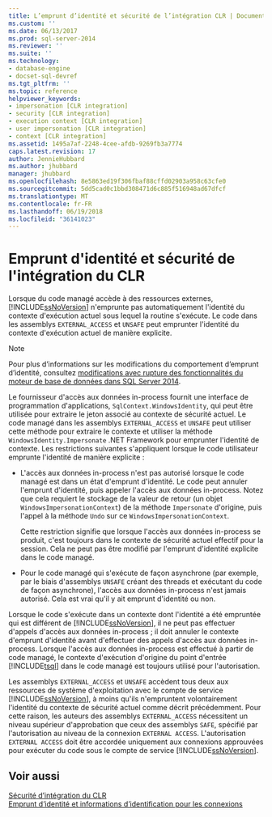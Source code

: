```yaml
---
title: L’emprunt d’identité et sécurité de l’intégration CLR | Documents Microsoft
ms.custom: ''
ms.date: 06/13/2017
ms.prod: sql-server-2014
ms.reviewer: ''
ms.suite: ''
ms.technology:
- database-engine
- docset-sql-devref
ms.tgt_pltfrm: ''
ms.topic: reference
helpviewer_keywords:
- impersonation [CLR integration]
- security [CLR integration]
- execution context [CLR integration]
- user impersonation [CLR integration]
- context [CLR integration]
ms.assetid: 1495a7af-2248-4cee-afdb-9269fb3a7774
caps.latest.revision: 17
author: JennieHubbard
ms.author: jhubbard
manager: jhubbard
ms.openlocfilehash: 8e5863ed19f306fbaf88cffd02903a958c63cfe0
ms.sourcegitcommit: 5dd5cad0c1bbd308471d6c885f516948ad67dfcf
ms.translationtype: MT
ms.contentlocale: fr-FR
ms.lasthandoff: 06/19/2018
ms.locfileid: "36141023"
---
```

# <a name="impersonation-and-clr-integration-security"></a>Emprunt d'identité et sécurité de l'intégration du CLR
  Lorsque du code managé accède à des ressources externes, [!INCLUDE[ssNoVersion](../../includes/ssnoversion-md.md)] n'emprunte pas automatiquement l'identité du contexte d'exécution actuel sous lequel la routine s'exécute. Le code dans les assemblys `EXTERNAL_ACCESS` et `UNSAFE` peut emprunter l'identité du contexte d'exécution actuel de manière explicite.  
  
> [!NOTE]  
>  Pour plus d’informations sur les modifications du comportement d’emprunt d’identité, consultez [modifications avec rupture des fonctionnalités du moteur de base de données dans SQL Server 2014](../breaking-changes-to-database-engine-features-in-sql-server-2016.md).  
  
 Le fournisseur d'accès aux données in-process fournit une interface de programmation d'applications, `SqlContext.WindowsIdentity`, qui peut être utilisée pour extraire le jeton associé au contexte de sécurité actuel. Le code managé dans les assemblys `EXTERNAL_ACCESS` et `UNSAFE` peut utiliser cette méthode pour extraire le contexte et utiliser la méthode `WindowsIdentity.Impersonate` .NET Framework pour emprunter l'identité de contexte. Les restrictions suivantes s'appliquent lorsque le code utilisateur emprunte l'identité de manière explicite :  
  
-   L'accès aux données in-process n'est pas autorisé lorsque le code managé est dans un état d'emprunt d'identité. Le code peut annuler l'emprunt d'identité, puis appeler l'accès aux données in-process. Notez que cela requiert le stockage de la valeur de retour (un objet `WindowsImpersonationContext`) de la méthode `Impersonate` d'origine, puis l'appel à la méthode `Undo` sur ce `WindowsImpersonationContext`.  
  
     Cette restriction signifie que lorsque l'accès aux données in-process se produit, c'est toujours dans le contexte de sécurité actuel effectif pour la session. Cela ne peut pas être modifié par l'emprunt d'identité explicite dans le code managé.  
  
-   Pour le code managé qui s'exécute de façon asynchrone (par exemple, par le biais d'assemblys `UNSAFE` créant des threads et exécutant du code de façon asynchrone), l'accès aux données in-process n'est jamais autorisé. Cela est vrai qu'il y ait emprunt d'identité ou non.  
  
 Lorsque le code s'exécute dans un contexte dont l'identité a été empruntée qui est différent de [!INCLUDE[ssNoVersion](../../includes/ssnoversion-md.md)], il ne peut pas effectuer d'appels d'accès aux données in-process ; il doit annuler le contexte d'emprunt d'identité avant d'effectuer des appels d'accès aux données in-process. Lorsque l'accès aux données in-process est effectué à partir de code managé, le contexte d'exécution d'origine du point d'entrée [!INCLUDE[tsql](../../includes/tsql-md.md)] dans le code managé est toujours utilisé pour l'autorisation.  
  
 Les assemblys `EXTERNAL_ACCESS` et `UNSAFE` accèdent tous deux aux ressources de système d'exploitation avec le compte de service [!INCLUDE[ssNoVersion](../../includes/ssnoversion-md.md)], à moins qu'ils n'empruntent volontairement l'identité du contexte de sécurité actuel comme décrit précédemment. Pour cette raison, les auteurs des assemblys `EXTERNAL_ACCESS` nécessitent un niveau supérieur d'approbation que ceux des assemblys `SAFE`, spécifié par l'autorisation au niveau de la connexion `EXTERNAL ACCESS`. L'autorisation `EXTERNAL ACCESS` doit être accordée uniquement aux connexions approuvées pour exécuter du code sous le compte de service [!INCLUDE[ssNoVersion](../../includes/ssnoversion-md.md)].  
  
## <a name="see-also"></a>Voir aussi  
 [Sécurité d’intégration du CLR](../../relational-databases/clr-integration/security/clr-integration-security.md)   
 [Emprunt d’identité et informations d’identification pour les connexions](../../relational-databases/clr-integration/data-access/impersonation-and-credentials-for-connections.md)  
  
  